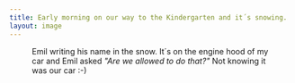```yaml
---
title: Early morning on our way to the Kindergarten and it´s snowing. 
layout: image
---
```

<figure class="rg:split">
<img src="/img/IMG_0240.jpg" alt="">
<figcaption>Emil writing his name in the snow. It´s on the engine hood of my car and Emil asked <em>"Are we allowed to do that?"</em> Not knowing it was our car :-)</figcaption>
</figure>
